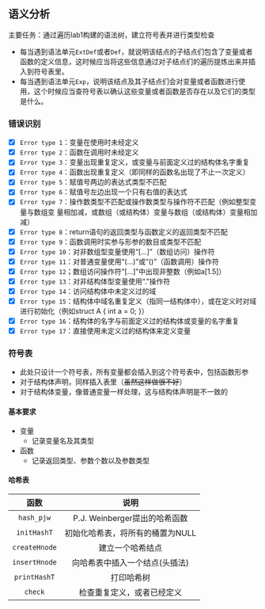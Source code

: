 
## 语义分析

主要任务：通过遍历lab1构建的语法树，建立符号表并进行类型检查
- 每当遇到语法单元`ExtDef`或者`Def`，就说明该结点的子结点们包含了变量或者函数的定义信息，这时候应当将这些信息通过对子结点们的遍历提炼出来并插入到符号表里。
- 每当遇到语法单元`Exp`，说明该结点及其子结点们会对变量或者函数进行使用，这个时候应当查符号表以确认这些变量或者函数是否存在以及它们的类型是什么。

### 错误识别

- [x] `Error type 1`：变量在使用时未经定义
- [x] `Error type 2`：函数在调用时未经定义
- [x] `Error type 3`：变量出现重复定义，或变量与前面定义过的结构体名字重复
- [x] `Error type 4`：函数出现重复定义（即同样的函数名出现了不止一次定义）
- [x] `Error type 5`：赋值号两边的表达式类型不匹配
- [x] `Error type 6`：赋值号左边出现一个只有右值的表达式
- [x] `Error type 7`：操作数类型不匹配或操作数类型与操作符不匹配（例如整型变量与数组变
量相加减，或数组（或结构体）变量与数组（或结构体）变量相加减）
- [x] `Error type 8`：return语句的返回类型与函数定义的返回类型不匹配
- [x] `Error type 9`：函数调用时实参与形参的数目或类型不匹配
- [x] `Error type 10`：对非数组型变量使用“[...]”（数组访问）操作符
- [x] `Error type 11`：对普通变量使用“(...)”或“()”（函数调用）操作符
- [x] `Error type 12`；数组访问操作符“[...]”中出现非整数（例如a[1.5]）
- [x] `Error type 13`：对非结构体型变量使用“.”操作符
- [x] `Error type 14`：访问结构体中未定义过的域
- [x] `Error type 15`：结构体中域名重复定义（指同一结构体中），或在定义时对域进行初始化（例如struct A { int a = 0; }）
- [x] `Error type 16`：结构体的名字与前面定义过的结构体或变量的名字重复
- [x] `Error type 17`：直接使用未定义过的结构体来定义变量

### 符号表

- 此处只设计一个符号表，所有变量都会插入到这个符号表中，包括函数形参
- 对于结构体声明，同样插入表里（~~虽然这样做很不好~~）
- 对于结构体变量，像普通变量一样处理，这与结构体声明是不一致的

#### 基本要求

- 变量
  - 记录变量名及其类型
- 函数
  - 记录返回类型、参数个数以及参数类型

#### 哈希表

|函数|说明|
|:--:|:--:|
|`hash_pjw`|P.J. Weinberger提出的哈希函数|
|`initHashT`|初始化哈希表，将所有的桶置为NULL|
|`createHnode`|建立一个哈希结点|
|`insertHnode`|向哈希表中插入一个结点(头插法)|
|`printHashT`|打印哈希树|
|`check`|检查重复定义，或者已经定义|
